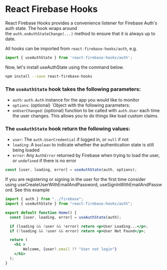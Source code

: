 # React Firebase Hooks

React Firebase Hooks provides a convenience listener for Firebase Auth's auth state. The hook wraps around the `auth.onAuthStateChange(...)` method to ensure that it is always up to date.

All hooks can be imported from `react-firebase-hooks/auth`, e.g.

```jsx
import { useAuthState } from 'react-firebase-hooks/auth';
```

Now, let's install useAuthState using the command below.

```bash
npm install --save react-firebase-hooks
```

### The `useAuthState` hook takes the following parameters:

- `auth`: `auth.Auth` instance for the app you would like to monitor
- `options`: (optional) `Object with the following parameters:
- `onUserChanged`: (optional) function to be called with `auth.User` each time the user changes. This allows you to do things like load custom claims.

### The `useAuthState` hook return the following values:

- `user`: The `auth.UserCredential` if logged in, or `null` if not
- `loading`: A `boolean` to indicate whether the authentication state is still being loaded
- `error`: Any `AuthError` returned by Firebase when trying to load the user, or `undefined` if there is no error

```jsx
const [user, loading, error] = useAuthState(auth, options);
```

If you are registering or signing in the user for the first time consider using useCreateUserWithEmailAndPassword, useSignInWithEmailAndPassword. See this example

```jsx
import { auth } from "../firebase";
import { useAuthState } from "react-firebase-hooks/auth";

export default function Home() {
  const [user, loading, error] = useAuthState(auth);

  if (loading && !user && !error) return <p>User Loading...</p>;
  if (!loading && !user && error) return <p>User Not Found</p>;

  return (
    <h1 >
        Welcome, {user?.email ?? "User not login"}
    </h1>
  );
}
```